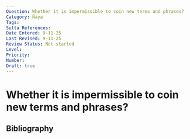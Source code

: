 ```yaml
---
Question: Whether it is impermissible to coin new terms and phrases?
Category: Ñāya
Tags: 
Sutta References: 
Date Entered: 9-11-25
Last Revised: 9-11-25
Review Status: Not started
Level: 
Priority: 
Number: 
Draft: true
---
```


# Whether it is impermissible to coin new terms and phrases?

## Bibliography

<!-- 

Notes:



-->